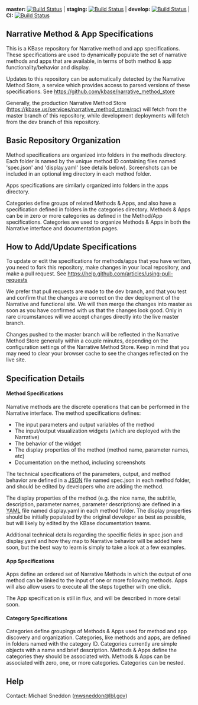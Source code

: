 **master:** [![Build Status](https://travis-ci.org/kbase/narrative_method_specs.svg?branch=master)](https://travis-ci.org/kbase/narrative_method_specs) | **staging:** [![Build Status](https://travis-ci.org/kbase/narrative_method_specs.svg?branch=staging)](https://travis-ci.org/kbase/narrative_method_specs) | **develop:** [![Build Status](https://travis-ci.org/kbase/narrative_method_specs.svg?branch=develop)](https://travis-ci.org/kbase/narrative_method_specs) | **CI:** [![Build Status](https://travis-ci.org/kbase/narrative_method_specs.svg?branch=ci)](https://travis-ci.org/kbase/narrative_method_specs)

Narrative Method & App Specifications
-----------------------------------------------

This is a KBase repository for Narrative method and app specifications.  These specifications are used to 
dynamically populate the set of narrative methods and apps that are available, in terms of both method & app functionality/behavior and display.

Updates to this repository can be automatically detected by the Narrative Method Store, a service which provides
access to parsed versions of these specifications.  See https://github.com/kbase/narrative_method_store

Generally, the production Narrative Method Store (https://kbase.us/services/narrative_method_store/rpc) will
fetch from the master branch of this repository, while development deployments will fetch from the dev branch
of this repository.



## Basic Repository Organization

Method specifications are organized into folders in the methods directory.  Each folder is named by the unique
method ID containing files named 'spec.json' and 'display.yaml' (see details below).  Screenshots can be
included in an optional img directory in each method folder.

Apps specifications are similarly organized into folders in the apps directory.

Categories define groups of related Methods & Apps, and also have a specification defined in folders in the
categories directory.  Methods & Apps can be in zero or more categories as defined in the Method/App
specifications.  Categories are used to organize Methods & Apps in both the Narrative interface and 
documentation pages.



## How to Add/Update Specifications

To update or edit the specifications for methods/apps that you have written, you need to fork this repository,
make changes in your local repository, and make a pull request.  See https://help.github.com/articles/using-pull-requests

We prefer that pull requests are made to the dev branch, and that you test and confirm that the changes are
correct on the dev deployment of the Narrative and functional site.  We will then merge the changes into
master as soon as you have confirmed with us that the changes look good.  Only in rare circumstances will we
accept changes directly into the live master branch.

Changes pushed to the master branch will be reflected in the Narrative Method Store generally within a couple
minutes, depending on the configuration settings of the Narrative Method Store.  Keep in mind that you may need
to clear your browser cache to see the changes reflected on the live site.



## Specification Details

#### Method Specifications

Narrative methods are the discrete operations that can be performed in the Narrative interface.  The method
specifications defines:
  - The input parameters and output variables of the method
  - The input/output visualization widgets (which are deployed with the Narrative)
  - The behavior of the widget
  - The display properties of the method (method name, parameter names, etc)
  - Documentation on the method, including screenshots

The technical specifications of the parameters, output, and method behavior are defined in a [JSON](http://json.org)
file named spec.json in each method folder, and should be edited by developers who are adding the method.

The display properties of the method (e.g. the nice name, the subtitle, description, parameter names, parameter
descriptions) are defined in a [YAML](http://en.wikipedia.org/wiki/YAML) file named display.yaml in each
method folder.  The display properties should be initially populated by the original developer as best as
possible, but will likely by edited by the KBase documentation teams.

Additional technical details regarding the specific fields in spec.json and display.yaml and how they map
to Narrative behavior will be added here soon, but the best way to learn is simply to take a look at
a few examples.


#### App Specifications

Apps define an ordered set of Narrative Methods in which the output of one method can be linked to the input
of one or more following methods.  Apps will also allow users to execute all the steps together with one click.

The App specification is still in flux, and will be described in more detail soon.


#### Category Specifications 

Categories define groupings of Methods & Apps used for method and app discovery and organization.  Categories,
like methods and apps, are defined in folders named with the category ID.  Categories currently are simple objects
with a name and brief description.  Methods & Apps define the categories they should be associated with.  Methods
& Apps can be associated with zero, one, or more categories.  Categories can be nested.


## Help

Contact: Michael Sneddon (mwsneddon@lbl.gov)

